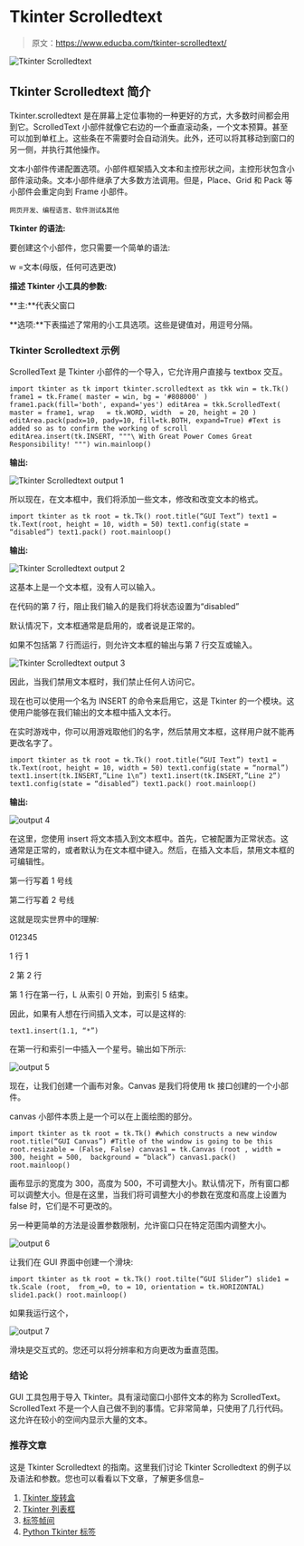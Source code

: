 # Tkinter Scrolledtext

> 原文：<https://www.educba.com/tkinter-scrolledtext/>

![Tkinter Scrolledtext](img/0828589971ade141f4c0dd15d8b25af8.png)



## Tkinter Scrolledtext 简介

Tkinter.scrolledtext 是在屏幕上定位事物的一种更好的方式，大多数时间都会用到它。ScrolledText 小部件就像它右边的一个垂直滚动条，一个文本预算。甚至可以加到单杠上。这些条在不需要时会自动消失。此外，还可以将其移动到窗口的另一侧，并执行其他操作。

文本小部件传递配置选项。小部件框架插入文本和主控形状之间，主控形状包含小部件滚动条。文本小部件继承了大多数方法调用。但是，Place、Grid 和 Pack 等小部件会重定向到 Frame 小部件。

<small>网页开发、编程语言、软件测试&其他</small>

**Tkinter 的语法:**

要创建这个小部件，您只需要一个简单的语法:

w =文本(母版，任何可选更改)

**描述 Tkinter 小工具的参数:**

**主:**代表父窗口

**选项:**下表描述了常用的小工具选项。这些是键值对，用逗号分隔。

### Tkinter Scrolledtext 示例

ScrolledText 是 Tkinter 小部件的一个导入，它允许用户直接与 textbox 交互。

`import tkinter as tk
import tkinter.scrolledtext as tkk
win = tk.Tk()
frame1 = tk.Frame(
master = win,
bg = '#808000'
)
frame1.pack(fill='both', expand='yes')
editArea = tkk.ScrolledText(
master = frame1,
wrap   = tk.WORD,
width  = 20,
height = 20
)
editArea.pack(padx=10, pady=10, fill=tk.BOTH, expand=True)
#Text is added so as to confirm the working of scroll
editArea.insert(tk.INSERT,
"""\
With Great Power Comes Great Responsibility!
""")
win.mainloop()`

**输出:**

![Tkinter Scrolledtext output 1](img/f257ae296a2b8f22df7f12ba1de0bc0c.png)



所以现在，在文本框中，我们将添加一些文本，修改和改变文本的格式。

`import tkinter as tk
root = tk.Tk()
root.title(“GUI Text”)
text1 = tk.Text(root, height = 10, width = 50)
text1.config(state = “disabled”)
text1.pack()
root.mainloop()`

**输出:**

![Tkinter Scrolledtext output 2](img/63a8d4a0fbe5c05a700e5fe27d433c3e.png)



这基本上是一个文本框，没有人可以输入。

在代码的第 7 行，阻止我们输入的是我们将状态设置为“disabled”

默认情况下，文本框通常是启用的，或者说是正常的。

如果不包括第 7 行而运行，则允许文本框的输出与第 7 行交互或输入。

![Tkinter Scrolledtext output 3](img/828261718272d4f5f4115df2cc6355aa.png)



因此，当我们禁用文本框时，我们禁止任何人访问它。

现在也可以使用一个名为 INSERT 的命令来启用它，这是 Tkinter 的一个模块。这使用户能够在我们输出的文本框中插入文本行。

在实时游戏中，你可以用游戏取他们的名字，然后禁用文本框，这样用户就不能再更改名字了。

`import tkinter as tk
root = tk.Tk()
root.title(“GUI Text”)
text1 = tk.Text(root, height = 10, width = 50)
text1.config(state = “normal”)
text1.insert(tk.INSERT,”Line 1\n”)
text1.insert(tk.INSERT,”Line 2”)
text1.config(state = “disabled”)
text1.pack()
root.mainloop()`

**输出:**

![output 4](img/ec422af218cb566ba757d1a9ba3a97d8.png)



在这里，您使用 insert 将文本插入到文本框中。首先，它被配置为正常状态。这通常是正常的，或者默认为在文本框中键入。然后，在插入文本后，禁用文本框的可编辑性。

第一行写着 1 号线

第二行写着 2 号线

这就是现实世界中的理解:

012345

1 行 1

2 第 2 行

第 1 行在第一行，L 从索引 0 开始，到索引 5 结束。

因此，如果有人想在行间插入文本，可以是这样的:

`text1.insert(1.1, “*”)`

在第一行和索引一中插入一个星号。输出如下所示:

![output 5](img/98aa2faaea81e55ffb70de1875020320.png)



现在，让我们创建一个画布对象。Canvas 是我们将使用 tk 接口创建的一个小部件。

canvas 小部件本质上是一个可以在上面绘图的部分。

`import tkinter as tk
root = tk.Tk() #which constructs a new window
root.title(“GUI Canvas”) #Title of the window is going to be this
root.resizable = (False, False)
canvas1 = tk.Canvas (root , width = 300, height = 500,  background = “black”)
canvas1.pack()
root.mainloop()`

画布显示的宽度为 300，高度为 500，不可调整大小。默认情况下，所有窗口都可以调整大小。但是在这里，当我们将可调整大小的参数在宽度和高度上设置为 false 时，它们是不可更改的。

另一种更简单的方法是设置参数限制，允许窗口只在特定范围内调整大小。

![output 6](img/f92c8ce89254f3d913ffef605cf91f03.png)



让我们在 GUI 界面中创建一个滑块:

`import tkinter as tk
root = tk.Tk()
root.tilte(“GUI Slider”)
slide1 = tk.Scale (root,  from_=0, to = 10, orientation = tk.HORIZONTAL)
slide1.pack()
root.mainloop()`

如果我运行这个，

![output 7](img/83021e7e79ea7b950dc6732235bd6369.png)



滑块是交互式的。您还可以将分辨率和方向更改为垂直范围。

### 结论

GUI 工具包用于导入 Tkinter。具有滚动窗口小部件文本的称为 ScrolledText。ScrolledText 不是一个人自己做不到的事情。它非常简单，只使用了几行代码。这允许在较小的空间内显示大量的文本。

### 推荐文章

这是 Tkinter Scrolledtext 的指南。这里我们讨论 Tkinter Scrolledtext 的例子以及语法和参数。您也可以看看以下文章，了解更多信息–

1.  [Tkinter 旋转盒](https://www.educba.com/tkinter-spinbox/)
2.  [Tkinter 列表框](https://www.educba.com/tkinter-listbox/)
3.  [标签帧间](https://www.educba.com/tkinter-labelframe/)
4.  [Python Tkinter 标签](https://www.educba.com/python-tkinter-label/)





